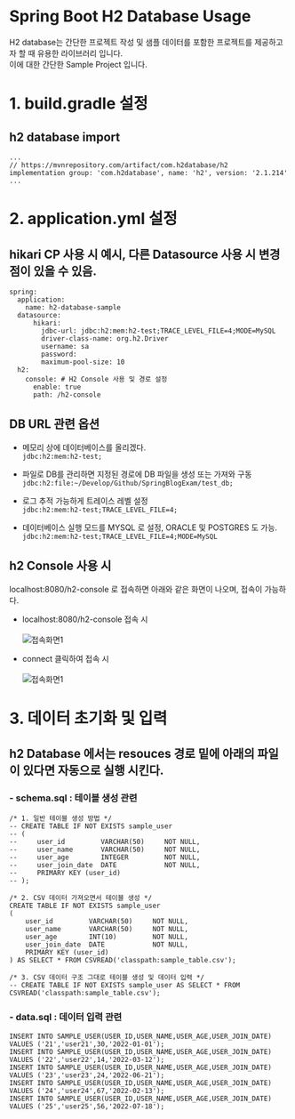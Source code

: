 # Spring Boot H2 Database Usage

H2 database는 간단한 프로젝트 작성 및 샘플 데이터를 포함한 프로젝트를 제공하고자 할 때
유용한 라이브러리 입니다. <br/> 이에 대한 간단한 Sample Project 입니다.

# 1. build.gradle 설정

## h2 database import
``` 
...
// https://mvnrepository.com/artifact/com.h2database/h2
implementation group: 'com.h2database', name: 'h2', version: '2.1.214' 
...
```

# 2. application.yml 설정
## hikari CP 사용 시 예시, 다른 Datasource 사용 시 변경점이 있을 수 있음.
```
spring:
  application:
    name: h2-database-sample
  datasource:
      hikari:
        jdbc-url: jdbc:h2:mem:h2-test;TRACE_LEVEL_FILE=4;MODE=MySQL
        driver-class-name: org.h2.Driver
        username: sa
        password:
        maximum-pool-size: 10
  h2:
    console: # H2 Console 사용 및 경로 설정
      enable: true
      path: /h2-console
```
## DB URL 관련 옵션
- 메모리 상에 데이터베이스를 올리겠다. <br/>
  ``` jdbc:h2:mem:h2-test; ```

- 파일로 DB를 관리하면 지정된 경로에 DB 파일을 생성 또는 가져와 구동 <br/>
  ``` jdbc:h2:file:~/Develop/Github/SpringBlogExam/test_db; ```

- 로그 추적 가능하게 트레이스 레벨 설정 <br/>
  ``` jdbc:h2:mem:h2-test;TRACE_LEVEL_FILE=4; ```

- 데이터베이스 실행 모드를 MYSQL 로 설정, ORACLE 및 POSTGRES 도 가능. <br/>
  ``` jdbc:h2:mem:h2-test;TRACE_LEVEL_FILE=4;MODE=MySQL ```

## h2 Console 사용 시
localhost:8080/h2-console 로 접속하면 아래와 같은 화면이 나오며, 접속이 가능하다.
- localhost:8080/h2-console 접속 시 <br/><br/>
  ![접속화면1](./h2-console-1.png)

- connect 클릭하여 접속 시 <br/><br/>
  ![접속화면1](./h2-console-2.png)


# 3. 데이터 초기화 및 입력

## h2 Database 에서는 resouces 경로 밑에 아래의 파일이 있다면 자동으로 실행 시킨다.
### - schema.sql : 테이블 생성 관련


```
/* 1. 일반 테이블 생성 방법 */
-- CREATE TABLE IF NOT EXISTS sample_user
-- (
--     user_id         VARCHAR(50)     NOT NULL,
--     user_name       VARCHAR(50)     NOT NULL,
--     user_age        INTEGER         NOT NULL,    
--     user_join_date  DATE            NOT NULL,
--     PRIMARY KEY (user_id)
-- );

/* 2. CSV 데이터 가져오면서 테이블 생성 */
CREATE TABLE IF NOT EXISTS sample_user
(
    user_id         VARCHAR(50)     NOT NULL,
    user_name       VARCHAR(50)     NOT NULL,
    user_age        INT(10)         NOT NULL,    
    user_join_date  DATE            NOT NULL,
    PRIMARY KEY (user_id)
) AS SELECT * FROM CSVREAD('classpath:sample_table.csv');

/* 3. CSV 데이터 구조 그대로 테이블 생성 및 데이터 입력 */
-- CREATE TABLE IF NOT EXISTS sample_user AS SELECT * FROM CSVREAD('classpath:sample_table.csv');
```

### - data.sql : 데이터 입력 관련
```
INSERT INTO SAMPLE_USER(USER_ID,USER_NAME,USER_AGE,USER_JOIN_DATE) VALUES ('21','user21',30,'2022-01-01');
INSERT INTO SAMPLE_USER(USER_ID,USER_NAME,USER_AGE,USER_JOIN_DATE) VALUES ('22','user22',14,'2022-03-12');
INSERT INTO SAMPLE_USER(USER_ID,USER_NAME,USER_AGE,USER_JOIN_DATE) VALUES ('23','user23',24,'2022-06-21');
INSERT INTO SAMPLE_USER(USER_ID,USER_NAME,USER_AGE,USER_JOIN_DATE) VALUES ('24','user24',67,'2022-02-13');
INSERT INTO SAMPLE_USER(USER_ID,USER_NAME,USER_AGE,USER_JOIN_DATE) VALUES ('25','user25',56,'2022-07-18');
```
